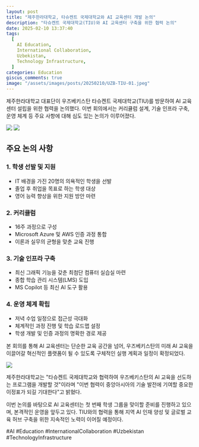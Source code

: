 ```yaml
---
layout: post
title: "제주한라대학교, 타슈켄트 국제대학교와 AI 교육센터 개발 논의"
description: "타슈켄트 국제대학교(TIU)와 AI 교육센터 구축을 위한 협력 논의"
date: 2025-02-10 13:37:40
tags:
  [
    AI Education,
    International Collaboration,
    Uzbekistan,
    Technology Infrastructure,
  ]
categories: Education
giscus_comments: true
image: "/assets/images/posts/20250210/UZB-TIU-01.jpeg"
---
```


제주한라대학교 대표단이 우즈베키스탄 타슈켄트 국제대학교(TIU)를 방문하여 AI 교육센터 설립을 위한 협력을 논의했다. 이번 회의에서는 커리큘럼 설계, 기술 인프라 구축, 운영 체계 등 주요 사항에 대해 심도 있는 논의가 이루어졌다.

<div class="gallery-box">
  <div class="gallery">
    <img src="/assets/images/posts/20250210/UZB-TIU-02.jpeg" loading="lazy">
    <img src="/assets/images/posts/20250210/UZB-TIU-03.jpeg" loading="lazy">
  </div>
</div>

## 주요 논의 사항

### 1. 학생 선발 및 지원

- IT 배경을 가진 20명의 의욕적인 학생을 선발
- 졸업 후 취업을 목표로 하는 학생 대상
- 영어 능력 향상을 위한 지원 방안 마련

### 2. 커리큘럼

- 16주 과정으로 구성
- Microsoft Azure 및 AWS 인증 과정 통합
- 이론과 실무의 균형을 맞춘 교육 진행

### 3. 기술 인프라 구축

- 최신 그래픽 기능을 갖춘 최첨단 컴퓨터 실습실 마련
- 종합 학습 관리 시스템(LMS) 도입
- MS Copilot 등 최신 AI 도구 활용

### 4. 운영 체계 확립

- 저녁 수업 일정으로 접근성 극대화
- 체계적인 과정 진행 및 학습 로드맵 설정
- 학생 개발 및 인증 과정의 명확한 경로 제공

본 회의를 통해 AI 교육센터는 단순한 교육 공간을 넘어, 우즈베키스탄의 미래 AI 교육을 이끌어갈 혁신적인 플랫폼이 될 수 있도록 구체적인 실행 계획과 일정이 확정되었다.

<div class="gallery-box">
  <div class="gallery">
    <img src="/assets/images/posts/20250210/UZB-TIU-04.jpeg" loading="lazy">
  </div>
</div>

제주한라대학교는 "타슈켄트 국제대학교와 협력하여 우즈베키스탄의 AI 교육을 선도하는 프로그램을 개발할 것"이라며 "이번 협력이 중앙아시아의 기술 발전에 기여할 중요한 이정표가 되길 기대한다"고 밝혔다.

이번 논의를 바탕으로 AI 교육센터는 첫 번째 학생 그룹을 맞이할 준비를 진행하고 있으며, 본격적인 운영을 앞두고 있다. TIU와의 협력을 통해 지역 AI 인재 양성 및 글로벌 교육 허브 구축을 위한 지속적인 노력이 이어질 예정이다.

#AI #Education #InternationalCollaboration #Uzbekistan #TechnologyInfrastructure
